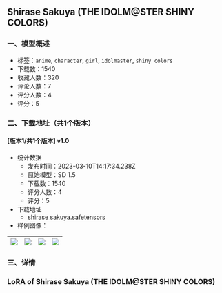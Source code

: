 ## Shirase Sakuya (THE IDOLM@STER SHINY COLORS)
### 一、模型概述

- 标签：`anime`, `character`, `girl`, `idolmaster`, `shiny colors`
- 下载数：1540
- 收藏人数：320
- 评论人数：7
- 评分人数：4
- 评分：5

### 二、下载地址（共1个版本）

#### [版本1/共1个版本] v1.0

- 统计数据
  - 发布时间：2023-03-10T14:17:34.238Z
  - 原始模型：SD 1.5
  - 下载数：1540
  - 评分人数：4
  - 评分：5
- 下载地址
  - [shirase sakuya.safetensors](https://civitai.com/api/download/models/21162)
- 样例图像：

| <img src="https://image.civitai.com/xG1nkqKTMzGDvpLrqFT7WA/77238aad-4041-4e3a-1fd8-9cf930142800/width=450/224198.jpeg" /> | <img src="https://image.civitai.com/xG1nkqKTMzGDvpLrqFT7WA/161371a9-8ecb-4aa9-ea55-4351c0504700/width=450/224195.jpeg" /> | <img src="https://image.civitai.com/xG1nkqKTMzGDvpLrqFT7WA/129d55ce-bd60-448f-c81b-8f52bc52b700/width=450/224197.jpeg" /> | <img src="https://image.civitai.com/xG1nkqKTMzGDvpLrqFT7WA/c4e81955-997e-4f7b-40d2-11b172fb2000/width=450/224196.jpeg" /> |
| ---- | ---- | ---- | ---- |


### 三、详情
<h3>LoRA of Shirase Sakuya (THE IDOLM@STER SHINY COLORS)</h3>